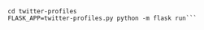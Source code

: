 ```pip install -r requirements.txt
cd twitter-profiles
FLASK_APP=twitter-profiles.py python -m flask run```